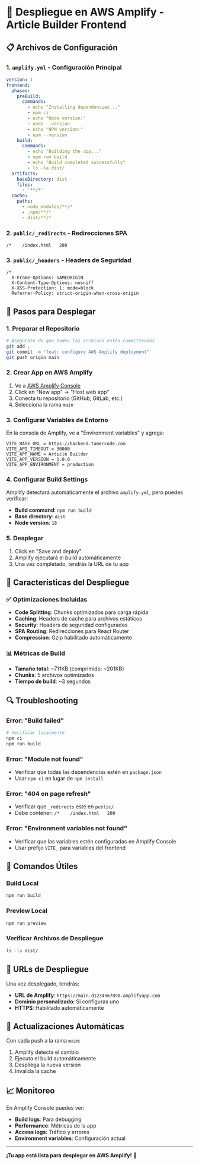 # 🚀 Despliegue en AWS Amplify - Article Builder Frontend

## 📋 Archivos de Configuración

### 1. `amplify.yml` - Configuración Principal
```yaml
version: 1
frontend:
  phases:
    preBuild:
      commands:
        - echo "Installing dependencies..."
        - npm ci
        - echo "Node version:"
        - node --version
        - echo "NPM version:"
        - npm --version
    build:
      commands:
        - echo "Building the app..."
        - npm run build
        - echo "Build completed successfully"
        - ls -la dist/
  artifacts:
    baseDirectory: dist
    files:
      - '**/*'
  cache:
    paths:
      - node_modules/**/*
      - .npm/**/*
      - dist/**/*
```

### 2. `public/_redirects` - Redirecciones SPA
```
/*    /index.html   200
```

### 3. `public/_headers` - Headers de Seguridad
```
/*
  X-Frame-Options: SAMEORIGIN
  X-Content-Type-Options: nosniff
  X-XSS-Protection: 1; mode=block
  Referrer-Policy: strict-origin-when-cross-origin
```

## 🔧 Pasos para Desplegar

### 1. Preparar el Repositorio
```bash
# Asegúrate de que todos los archivos estén committeados
git add .
git commit -m "feat: configure AWS Amplify deployment"
git push origin main
```

### 2. Crear App en AWS Amplify
1. Ve a [AWS Amplify Console](https://console.aws.amazon.com/amplify/)
2. Click en "New app" → "Host web app"
3. Conecta tu repositorio (GitHub, GitLab, etc.)
4. Selecciona la rama `main`

### 3. Configurar Variables de Entorno
En la consola de Amplify, ve a "Environment variables" y agrega:

```
VITE_BASE_URL = https://backend.tamercode.com
VITE_API_TIMEOUT = 30000
VITE_APP_NAME = Article Builder
VITE_APP_VERSION = 1.0.0
VITE_APP_ENVIRONMENT = production
```

### 4. Configurar Build Settings
Amplify detectará automáticamente el archivo `amplify.yml`, pero puedes verificar:

- **Build command**: `npm run build`
- **Base directory**: `dist`
- **Node version**: `18`

### 5. Desplegar
1. Click en "Save and deploy"
2. Amplify ejecutará el build automáticamente
3. Una vez completado, tendrás la URL de tu app

## 🎯 Características del Despliegue

### ✅ Optimizaciones Incluidas
- **Code Splitting**: Chunks optimizados para carga rápida
- **Caching**: Headers de cache para archivos estáticos
- **Security**: Headers de seguridad configurados
- **SPA Routing**: Redirecciones para React Router
- **Compression**: Gzip habilitado automáticamente

### 📊 Métricas de Build
- **Tamaño total**: ~711KB (comprimido: ~201KB)
- **Chunks**: 5 archivos optimizados
- **Tiempo de build**: ~3 segundos

## 🔍 Troubleshooting

### Error: "Build failed"
```bash
# Verificar localmente
npm ci
npm run build
```

### Error: "Module not found"
- Verificar que todas las dependencias estén en `package.json`
- Usar `npm ci` en lugar de `npm install`

### Error: "404 on page refresh"
- Verificar que `_redirects` esté en `public/`
- Debe contener: `/*    /index.html   200`

### Error: "Environment variables not found"
- Verificar que las variables estén configuradas en Amplify Console
- Usar prefijo `VITE_` para variables del frontend

## 🚀 Comandos Útiles

### Build Local
```bash
npm run build
```

### Preview Local
```bash
npm run preview
```

### Verificar Archivos de Despliegue
```bash
ls -la dist/
```

## 📱 URLs de Despliegue

Una vez desplegado, tendrás:
- **URL de Amplify**: `https://main.d1234567890.amplifyapp.com`
- **Dominio personalizado**: Si configuras uno
- **HTTPS**: Habilitado automáticamente

## 🔄 Actualizaciones Automáticas

Con cada push a la rama `main`:
1. Amplify detecta el cambio
2. Ejecuta el build automáticamente
3. Despliega la nueva versión
4. Invalida la cache

## 📈 Monitoreo

En Amplify Console puedes ver:
- **Build logs**: Para debugging
- **Performance**: Métricas de la app
- **Access logs**: Tráfico y errores
- **Environment variables**: Configuración actual

---

**¡Tu app está lista para desplegar en AWS Amplify!** 🎉
